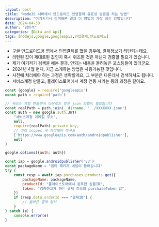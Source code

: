 ```yaml
---
layout: post
title: "NodeJS 서버에서 안드로이드 인앱결제 유효성 검증을 하는 방법"
description: "여기저기서 검색해본 결과 이 방법이 가장 최신 방법입니다"
date: 2024-04-30
author: "김민석"
categories: [Data and Api]
tags: [nodejs,google,googleapis,인앱결제,안드로이드]
---
```

- 구글 안드로이드용 앱에서 인앱결제를 했을 경우에, 결제정보가 리턴되는데요.
- 리턴된 값이 제대로된 값인지 혹시 위조된 것은 아닌지 검증할 필요가 있습니다.
- 제가 여기저기 검색을 해본 결과, 안되는 내용을 올려놓은 포스팅들이 있더군요.
- 2024년 4월 현재, 지금 소개하는 방법은 사용가능한 것입니다.
- 사전에 처리해야 하는 과정은 생략할게요, 그 부분은 다른데서 검색하셔도 됩니다.
- 서비스계정 만들고, 플레이스토어에서 계정 연동 시키는 등의 과정은 같아요.

```javascript
const {google} = require('googleapis')
const path = require('path')

// 서비스 계정 만들면서 다운로드 받은 json 파일이 필요합니다
const realPath = path.join(__dirname, '../XXXXXXX.json')
const auth = new google.auth.JWT(
    "서비스계정 이메일 주소",
    null,
    require(realPath).private_key,
    // 아래 scopes 꼭 지정해야 하구요
    ['https://www.googleapis.com/auth/androidpublisher'],
    null
)

google.options({auth: auth})

const iap = google.androidpublisher('v3')
const packageName = "앱의 패키지 네임이 들어갑니다"
try {
    const resp = await iap.purchases.products.get({
        packageName: packageName,
        productId: "플레이스토어에서 등록한 상품ID",
        token: "검증하고자 하는 결제 정보의 purchaseToken 값",
    })
    if (resp.data.orderId === "결제ID") {
        // 올바른 결제 정보
    }
} catch (e) {
    console.error(e)
}
```